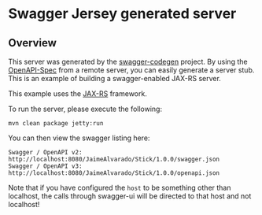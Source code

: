 # Swagger Jersey generated server

## Overview
This server was generated by the [swagger-codegen](https://github.com/swagger-api/swagger-codegen) project. By using the 
[OpenAPI-Spec](https://github.com/swagger-api/swagger-core/wiki) from a remote server, you can easily generate a server stub.  This
is an example of building a swagger-enabled JAX-RS server.

This example uses the [JAX-RS](https://jax-rs-spec.java.net/) framework.

To run the server, please execute the following:

```
mvn clean package jetty:run
```

You can then view the swagger listing here:

```
Swagger / OpenAPI v2: http://localhost:8080/JaimeAlvarado/Stick/1.0.0/swagger.json
Swagger / OpenAPI v3: http://localhost:8080/JaimeAlvarado/Stick/1.0.0/openapi.json
```

Note that if you have configured the `host` to be something other than localhost, the calls through
swagger-ui will be directed to that host and not localhost!